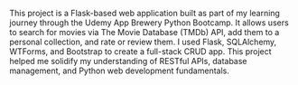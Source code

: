 This project is a Flask-based web application built as part of my learning journey through the Udemy App Brewery Python Bootcamp. It allows users to search for movies via The Movie Database (TMDb) API, add them to a personal collection, and rate or review them. I used Flask, SQLAlchemy, WTForms, and Bootstrap to create a full-stack CRUD app. This project helped me solidify my understanding of RESTful APIs, database management, and Python web development fundamentals.